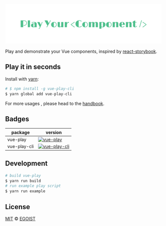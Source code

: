 ![logo](./media/logo.png)

Play and demonstrate your Vue components, inspired by [react-storybook](https://github.com/kadirahq/react-storybook).

## Play it in seconds

Install with [yarn](https://yarnpkg.com/):

```bash
# $ npm install -g vue-play-cli
$ yarn global add vue-play-cli
```

For more usages , please head to the [handbook](https://vue-play.github.io/vue-play).

## Badges

|package|version|
|---|---|
|vue-play|[![vue-play](https://img.shields.io/npm/v/vue-play.svg?style=flat-square)](https://www.npmjs.com/package/vue-play)|
|vue-play-cli|[![vue-play-cli](https://img.shields.io/npm/v/vue-play-cli.svg?style=flat-square)](https://www.npmjs.com/package/vue-play-cli)|

## Development

```bash
# build vue-play
$ yarn run build
# run example play script
$ yarn run example
```

## License

[MIT](https://egoist.mit-license.org) &copy; [EGOIST](https://github.com/egoist)
